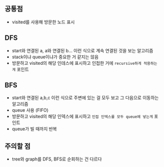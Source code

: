 ## 공통점
- visited를 사용해 방문한 노드 표시

## DFS
- start와 연결된 a, a와 연결된 b... 이런 식으로 계속 연결된 것을 보는 알고리즘
- stack이냐 queue이냐가 중요한 거 같지는 않음
- 방문하고 visited의 해당 인데스에 표시하고 인접한 거에 `recursive하게 적용하는 게` 포인트

## BFS
- start와 연결된 a,b,c 이런 식으로 주변에 있는 걸 모두 보고 그 다음으로 이동하는 알고리즘
- queue 사용 (FIFO)
- 방문하고 visited의 해당 인덱스에 표시하고 `인접 인덱스를 모두 queue에 넣는게` 포인트
- queue가 빌 때까지 반복 

## 주의할 점
- tree와 graph를 DFS, BFS로 순회하는 건 다르다